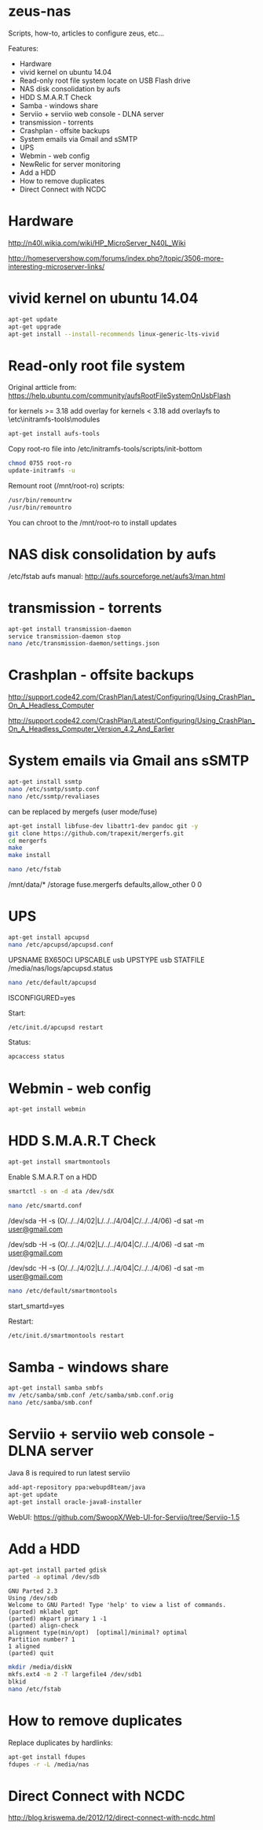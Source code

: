 # zeus-nas
Scripts, how-to, articles to configure zeus, etc...

Features:
- Hardware 
- vivid kernel on ubuntu 14.04
- Read-only root file system locate on USB Flash drive
- NAS disk consolidation by aufs
- HDD S.M.A.R.T Check
- Samba - windows share
- Serviio + serviio web console - DLNA server
- transmission - torrents
- Crashplan - offsite backups
- System emails via Gmail and sSMTP
- UPS 
- Webmin - web config
- NewRelic for server monitoring
- Add a HDD
- How to remove duplicates
- Direct Connect with NCDC

# Hardware 
http://n40l.wikia.com/wiki/HP_MicroServer_N40L_Wiki

http://homeservershow.com/forums/index.php?/topic/3506-more-interesting-microserver-links/

# vivid kernel on ubuntu 14.04
```sh
apt-get update
apt-get upgrade
apt-get install --install-recommends linux-generic-lts-vivid 
```

# Read-only root file system
Original artticle from: https://help.ubuntu.com/community/aufsRootFileSystemOnUsbFlash

for kernels >= 3.18 add overlay 
for kernels < 3.18 add overlayfs 
to \etc\initramfs-tools\modules 

```sh
apt-get install aufs-tools
```
Copy root-ro file into /etc/initramfs-tools/scripts/init-bottom
```sh
chmod 0755 root-ro
update-initramfs -u 
```
Remount root (/mnt/root-ro) scripts:
```sh
/usr/bin/remountrw
/usr/bin/remountro
```

You can chroot to the /mnt/root-ro to install updates

# NAS disk consolidation by aufs
/etc/fstab
aufs manual: http://aufs.sourceforge.net/aufs3/man.html

# transmission - torrents
```sh
apt-get install transmission-daemon
service transmission-daemon stop
nano /etc/transmission-daemon/settings.json
```

# Crashplan - offsite backups
http://support.code42.com/CrashPlan/Latest/Configuring/Using_CrashPlan_On_A_Headless_Computer

http://support.code42.com/CrashPlan/Latest/Configuring/Using_CrashPlan_On_A_Headless_Computer_Version_4.2_And_Earlier

# System emails via Gmail ans sSMTP
```sh
apt-get install ssmtp
nano /etc/ssmtp/ssmtp.conf
nano /etc/ssmtp/revaliases
```

can be replaced by mergefs (user mode/fuse)
```sh
apt-get install libfuse-dev libattr1-dev pandoc git -y
git clone https://github.com/trapexit/mergerfs.git
cd mergerfs
make
make install
```

```sh
nano /etc/fstab
```
/mnt/data/*  /storage  fuse.mergerfs  defaults,allow_other  0       0

# UPS
```sh
apt-get install apcupsd
nano /etc/apcupsd/apcupsd.conf
```

UPSNAME BX650CI
UPSCABLE usb
UPSTYPE usb
STATFILE /media/nas/logs/apcupsd.status

```sh
nano /etc/default/apcupsd
```

ISCONFIGURED=yes

Start:
```sh
/etc/init.d/apcupsd restart
```

Status:
```sh
apcaccess status
```

# Webmin - web config
```sh
apt-get install webmin
```

# HDD S.M.A.R.T Check
```sh
apt-get install smartmontools
```

Enable S.M.A.R.T on a HDD
```sh
smartctl -s on -d ata /dev/sdX
```

```sh
nano /etc/smartd.conf
```

/dev/sda -H -s (O/../../4/02|L/../../4/04|C/../../4/06) -d sat -m user@gmail.com

/dev/sdb -H -s (O/../../4/02|L/../../4/04|C/../../4/06) -d sat -m user@gmail.com

/dev/sdc -H -s (O/../../4/02|L/../../4/04|C/../../4/06) -d sat -m user@gmail.com

```sh
nano /etc/default/smartmontools
```

start_smartd=yes

Restart:
```sh
/etc/init.d/smartmontools restart
```

# Samba - windows share
```sh
apt-get install samba smbfs
mv /etc/samba/smb.conf /etc/samba/smb.conf.orig
nano /etc/samba/smb.conf
```

# Serviio + serviio web console - DLNA server
Java 8 is required to run latest serviio

```sh
add-apt-repository ppa:webupd8team/java
apt-get update
apt-get install oracle-java8-installer
```
WebUI: https://github.com/SwoopX/Web-UI-for-Serviio/tree/Serviio-1.5

# Add a HDD
```sh
apt-get install parted gdisk
parted -a optimal /dev/sdb
```

```
GNU Parted 2.3
Using /dev/sdb
Welcome to GNU Parted! Type 'help' to view a list of commands.
(parted) mklabel gpt 
(parted) mkpart primary 1 -1
(parted) align-check                                                      
alignment type(min/opt)  [optimal]/minimal? optimal                       
Partition number? 1                                                       
1 aligned
(parted) quit
```

```sh
mkdir /media/diskN
mkfs.ext4 -m 2 -T largefile4 /dev/sdb1
blkid
nano /etc/fstab
```

# How to remove duplicates
Replace duplicates by hardlinks:

```sh
apt-get install fdupes
fdupes -r -L /media/nas
```

# Direct Connect with NCDC
http://blog.kriswema.de/2012/12/direct-connect-with-ncdc.html
